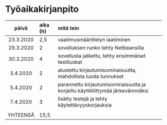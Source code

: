 # Työaikakirjanpito

| päivä | aika (h) | mitä tein |
| :-----: |:-------| :---------|
| 23.3.2020 | 2,5 | vaatimusmäärittelyn laatiminen |
| 29.3.2020 | 2 | sovelluksen runko tehty Netbeansilla |
| 30.3.2020 | 4 | sovellusta jatkettu, tehty ensimmäiset testiluokat |
| 3.4.2020 | 2 | alustettu kirjautumisominaisuutta, mahdollista luoda tunnukset | 
| 5.4.2020 | 2 | parannettu kirjautumisominaisuutta ja korjailtu käyttöliittymää järkevämmäksi |
| 7.4.2020 | 3 | lisätty testejä ja tehty käytettävyyskorjauksia |
| | | |
| YHTEENSÄ | 15,5 | |
